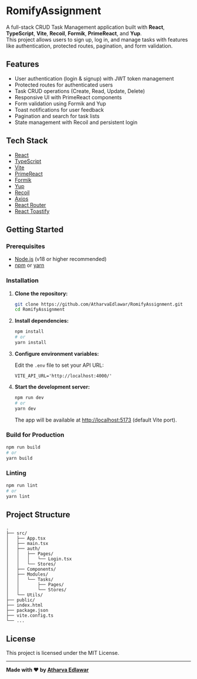 # RomifyAssignment

A full-stack CRUD Task Management application built with **React**, **TypeScript**, **Vite**, **Recoil**, **Formik**, **PrimeReact**, and **Yup**.  
This project allows users to sign up, log in, and manage tasks with features like authentication, protected routes, pagination, and form validation.

## Features

- User authentication (login & signup) with JWT token management
- Protected routes for authenticated users
- Task CRUD operations (Create, Read, Update, Delete)
- Responsive UI with PrimeReact components
- Form validation using Formik and Yup
- Toast notifications for user feedback
- Pagination and search for task lists
- State management with Recoil and persistent login

## Tech Stack

- [React](https://react.dev/)
- [TypeScript](https://www.typescriptlang.org/)
- [Vite](https://vitejs.dev/)
- [PrimeReact](https://primereact.org/)
- [Formik](https://formik.org/)
- [Yup](https://github.com/jquense/yup)
- [Recoil](https://recoiljs.org/)
- [Axios](https://axios-http.com/)
- [React Router](https://reactrouter.com/)
- [React Toastify](https://fkhadra.github.io/react-toastify/)

## Getting Started

### Prerequisites

- [Node.js](https://nodejs.org/) (v18 or higher recommended)
- [npm](https://www.npmjs.com/) or [yarn](https://yarnpkg.com/)

### Installation

1. **Clone the repository:**
   ```sh
   git clone https://github.com/AtharvaEdlawar/RomifyAssignment.git
   cd RomifyAssignment
   ```

2. **Install dependencies:**
   ```sh
   npm install
   # or
   yarn install
   ```

3. **Configure environment variables:**

   Edit the `.env` file to set your API URL:
   ```
   VITE_API_URL='http://localhost:4000/'
   ```

4. **Start the development server:**
   ```sh
   npm run dev
   # or
   yarn dev
   ```

   The app will be available at [http://localhost:5173](http://localhost:5173) (default Vite port).

### Build for Production

```sh
npm run build
# or
yarn build
```

### Linting

```sh
npm run lint
# or
yarn lint
```

## Project Structure

```
.
├── src/
│   ├── App.tsx
│   ├── main.tsx
│   ├── auth/
│   │   ├── Pages/
│   │   │   └── Login.tsx
│   │   └── Stores/
│   ├── Components/
│   ├── Modules/
│   │   └── Tasks/
│   │       ├── Pages/
│   │       └── Stores/
│   └── Utils/
├── public/
├── index.html
├── package.json
├── vite.config.ts
└── ...
```

## License

This project is licensed under the MIT License.

---

**Made with ❤️ by [Atharva Edlawar](https://github.com/AtharvaEdlawar)**